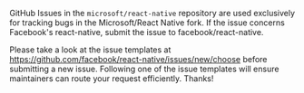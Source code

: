 GitHub Issues in the `microsoft/react-native` repository are used exclusively for tracking bugs in the Microsoft/React Native fork.  If the issue concerns Facebook's react-native, submit the issue to facebook/react-native.

Please take a look at the issue templates at https://github.com/facebook/react-native/issues/new/choose before submitting a new issue. Following one of the issue templates will ensure maintainers can route your request efficiently. Thanks!
